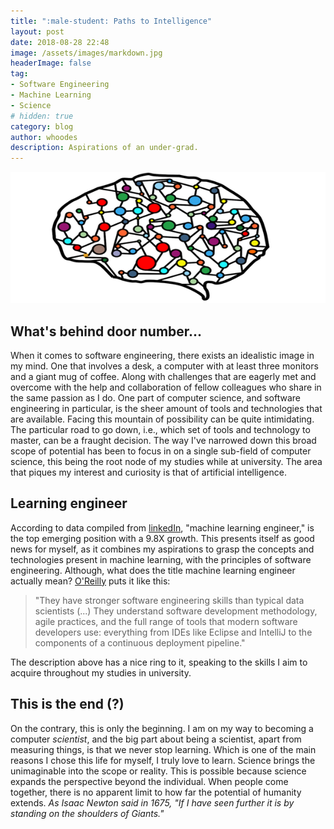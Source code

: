 ```yaml
---
title: ":male-student: Paths to Intelligence"
layout: post
date: 2018-08-28 22:48
image: /assets/images/markdown.jpg
headerImage: false
tag:
- Software Engineering
- Machine Learning
- Science
# hidden: true
category: blog
author: whoodes
description: Aspirations of an under-grad.
---
```


![Markdown Image](/assets/images/neural-net.png)

## What's behind door number...

When it comes to software engineering, there exists an idealistic image in my mind.  One that involves a desk, a computer
with at least three monitors and a giant mug of coffee.  Along with challenges that are eagerly met and overcome with the help
and collaboration of fellow colleagues who share in the same passion as I do.  One part of computer science, and software
engineering in particular, is the sheer amount of tools and technologies that are available.  Facing this mountain of
possibility can be quite intimidating.  The particular road to go down, i.e., which set of tools and technology to master, can
be a fraught decision.  The way I've narrowed down this broad scope of potential has been to focus in on a single sub-field of
computer science, this being the root node of my studies while at university.  The area that piques my interest and curiosity
is that of artificial intelligence.

## Learning engineer

According to data compiled from [linkedIn](https://blog.linkedin.com/2017/december/7/the-fastest-growing-jobs-in-the-u-s-based-on-linkedin-data), "machine learning engineer," is the top emerging position with a 9.8X growth.  This presents
itself as good news for myself, as it combines my aspirations to grasp the concepts and technologies present in machine
learning, with the principles of software engineering.  Although, what does the title machine learning engineer actually mean?
[O'Reilly](https://www.oreilly.com/ideas/what-are-machine-learning-engineers) puts it like this:
> "They have stronger software engineering skills than typical data scientists (...) They understand software development
> methodology, agile practices, and the full range of tools that modern software developers use: everything from IDEs like
> Eclipse and IntelliJ to the components of a continuous deployment pipeline."

The description above has a nice ring to it, speaking to the skills I aim to acquire throughout my studies in university.

## This is the end (?)

On the contrary, this is only the beginning.  I am on my way to becoming a computer *scientist*, and the big part about being
a scientist, apart from measuring things, is that we never stop learning.  Which is one of the main reasons I chose this life
for myself, I truly love to learn.  Science brings the unimaginable into the scope or reality.  This is possible because
science expands the perspective beyond the individual.  When people come together, there is no apparent limit to how far the
potential of humanity extends.  *As Isaac Newton said in 1675, "If I have seen further it is by standing on the shoulders of Giants."*
